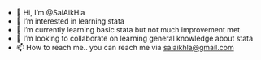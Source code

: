 - 👋 Hi, I’m @SaiAikHla
- 👀 I’m interested in learning stata
- 🌱 I’m currently learning basic stata but not much improvement met
- 💞️ I’m looking to collaborate on learning general knowledge about stata
- 📫 How to reach me.. you can reach me via saiaikhla@gmail.com

<!---
SaiAikHla/SaiAikHla is a ✨ special ✨ repository because its `README.md` (this file) appears on your GitHub profile.
You can click the Preview link to take a look at your changes.
--->

